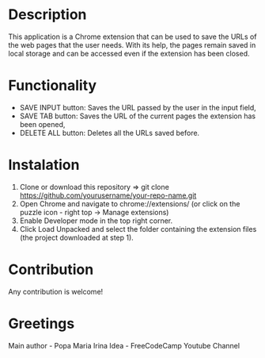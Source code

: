 # Description
This application is a Chrome extension that can be used to save the URLs of the web pages that the user needs. With its help, the pages remain saved in local storage and can be accessed even if the extension has been closed.

# Functionality
- SAVE INPUT button: Saves the URL passed by the user in the input field,
- SAVE TAB button: Saves the URL of the current pages the extension has been opened,
- DELETE ALL button: Deletes all the URLs saved before.

# Instalation
1. Clone or download this repository => git clone https://github.com/yourusername/your-repo-name.git
2. Open Chrome and navigate to chrome://extensions/ (or click on the puzzle icon - right top -> Manage extensions)
3. Enable Developer mode in the top right corner.
4. Click Load Unpacked and select the folder containing the extension files (the project downloaded at step 1).

# Contribution
Any contribution is welcome!

# Greetings 
Main author - Popa Maria Irina
Idea - FreeCodeCamp Youtube Channel
